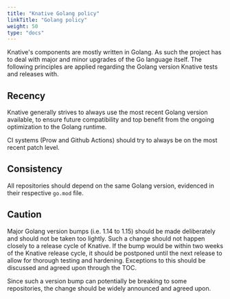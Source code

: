 ```yaml
---
title: "Knative Golang policy"
linkTitle: "Golang policy"
weight: 50
type: "docs"
---
```


Knative's components are mostly written in Golang. As such the project has to deal with
major and minor upgrades of the Go language itself. The following principles are applied
regarding the Golang version Knative tests and releases with.

## Recency

Knative generally strives to always use the most recent Golang version available, to
ensure future compatibility and top benefit from the ongoing optimization to the Golang
runtime.

CI systems (Prow and Github Actions) should try to always be on the most recent patch
level.

## Consistency

All repositories should depend on the same Golang version, evidenced in their respective
`go.mod` file.

## Caution

Major Golang version bumps (i.e. 1.14 to 1.15) should be made deliberately and should not
be taken too lightly. Such a change should not happen closely to a release cycle of
Knative. If the bump would be within two weeks of the Knative release cycle, it should be
postponed until the next release to allow for thorough testing and hardening. Exceptions
to this should be discussed and agreed upon through the TOC.

Since such a version bump can potentially be breaking to some repositories, the change
should be widely announced and agreed upon.